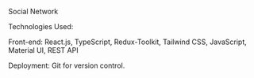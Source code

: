 Social Network

Technologies Used:

Front-end: React.js, TypeScript, Redux-Toolkit, Tailwind CSS, JavaScript, Material UI, REST API

Deployment: Git for version control.






